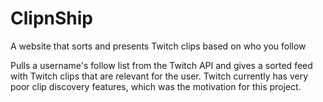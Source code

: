# ClipnShip
A website that sorts and presents Twitch clips based on who you follow

Pulls a username's follow list from the Twitch API and gives a sorted feed with Twitch clips that are relevant for the user. 
Twitch currently has very poor clip discovery features, which was the motivation for this project.
